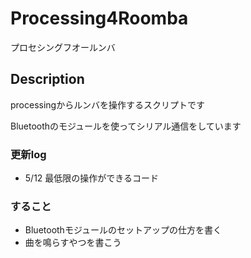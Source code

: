 # Processing4Roomba
プロセシングフオールンバ

## Description
processingからルンバを操作するスクリプトです

Bluetoothのモジュールを使ってシリアル通信をしています

### 更新log
- 5/12 最低限の操作ができるコード

### すること
- Bluetoothモジュールのセットアップの仕方を書く
- 曲を鳴らすやつを書こう
